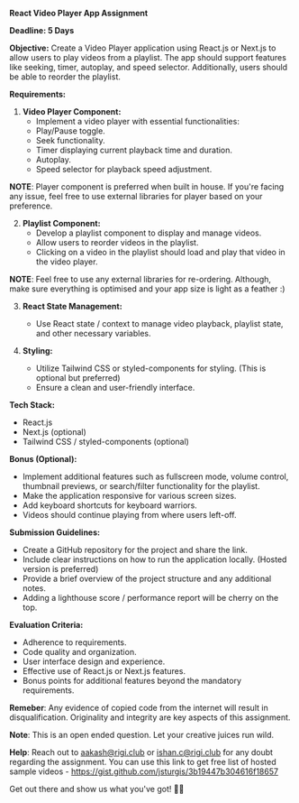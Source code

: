 **React Video Player App Assignment**

**Deadline: 5 Days**

**Objective:**
Create a Video Player application using React.js or Next.js to allow users to play videos from a playlist. The app should support features like seeking, timer, autoplay, and speed selector. Additionally, users should be able to reorder the playlist.

**Requirements:**
1. **Video Player Component:**
   - Implement a video player with essential functionalities:
   - Play/Pause toggle.
   - Seek functionality.
   - Timer displaying current playback time and duration.
   - Autoplay.
   - Speed selector for playback speed adjustment.

**NOTE**: Player component is preferred when built in house. If you're facing any issue, feel free to use external libraries for player based on your preference.

2. **Playlist Component:**
   - Develop a playlist component to display and manage videos.
   - Allow users to reorder videos in the playlist.
   - Clicking on a video in the playlist should load and play that video in the video player.

**NOTE**: Feel free to use any external libraries for re-ordering. Although, make sure everything is optimised and your app size is light as a feather :)

3. **React State Management:**
   - Use React state / context to manage video playback, playlist state, and other necessary variables.

4. **Styling:**
   - Utilize Tailwind CSS or styled-components for styling. (This is optional but preferred)
   - Ensure a clean and user-friendly interface.

**Tech Stack:**
- React.js
- Next.js (optional)
- Tailwind CSS / styled-components (optional)

**Bonus (Optional):**
- Implement additional features such as fullscreen mode, volume control, thumbnail previews, or search/filter functionality for the playlist.
- Make the application responsive for various screen sizes.
- Add keyboard shortcuts for keyboard warriors.
- Videos should continue playing from where users left-off.

**Submission Guidelines:**
- Create a GitHub repository for the project and share the link.
- Include clear instructions on how to run the application locally. (Hosted version is preferred)
- Provide a brief overview of the project structure and any additional notes.
- Adding a lighthouse score / performance report will be cherry on the top.

**Evaluation Criteria:**
- Adherence to requirements.
- Code quality and organization.
- User interface design and experience.
- Effective use of React.js or Next.js features.
- Bonus points for additional features beyond the mandatory requirements.

**Remeber**: Any evidence of copied code from the internet will result in disqualification. Originality and integrity are key aspects of this assignment.

**Note**: This is an open ended question. Let your creative juices run wild.

**Help**: Reach out to aakash@rigi.club or ishan.c@rigi.club for any doubt regarding the assignment. You can use this link to get free list of hosted sample videos - https://gist.github.com/jsturgis/3b19447b304616f18657

Get out there and show us what you've got! 🤘🎶
